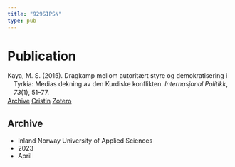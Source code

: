 ```yaml
---
title: "929SIPSN"
type: pub
---
```

<h1>Publication</h1>
<article id="csl-bib-container-929SIPSN" class="csl-bib-container">
  <div class="csl-bib-body" style="line-height: 1.35; padding-left: 1em; text-indent:-1em;">
  <div class="csl-entry">Kaya, M. S. (2015). Dragkamp mellom autorit&#xE6;rt styre og demokratisering i Tyrkia: Medias dekning av den Kurdiske konflikten. <i>Internasjonal Politikk</i>, <i>73</i>(1), 51&#x2013;77.</div>
</div>
  <div class="csl-bib-buttons">
    <a href="#taxonomy-article-929SIPSN" class="csl-bib-button">Archive</a>
    <a href="https://app.cristin.no/results/show.jsf?id=2141824" alt="Cristin URL" class="csl-bib-button">Cristin</a>
    <a href="http://zotero.org/groups/5402882/items/929SIPSN" alt="Zotero URL" class="csl-bib-button">Zotero</a>
  </div>
  <div id="csl-bib-meta-container-929SIPSN"></div>
</article>
<div id="csl-bib-meta-929SIPSN" class="csl-bib-meta">
  <article id="taxonomy-article-929SIPSN" class="taxonomy-article">
    <h1>Archive</h1>
    <ul>
      <li>Inland Norway University of Applied Sciences</li>
      <li>2023</li>
      <li>April</li>
    </ul>
  </article>
</div>
